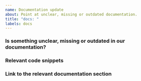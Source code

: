 ```yaml
---
name: Documentation update
about: Point at unclear, missing or outdated documentation.
title: "docs: "
labels: docs
---
```


### Is something unclear, missing or outdated in our documentation?
<!-- A clear and concise description of what the documentation issue is. Ex. I can't find an explanation on feature [...]. -->

### Relevant code snippets
<!-- If the documentation issue is related to code, please provide relevant code snippets. -->

### Link to the relevant documentation section
<!-- Add a link to the relevant section of our documentation, or any addition context. -->
